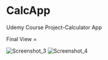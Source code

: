 # CalcApp
Udemy Course Project-Calculator App

Final View =


![Screenshot_3](https://user-images.githubusercontent.com/26454080/95660049-feba7b00-0b2d-11eb-88f2-bac32e5855f9.png)
![Screenshot_4](https://user-images.githubusercontent.com/26454080/95660051-ffeba800-0b2d-11eb-8071-07b6716eaa87.png)
